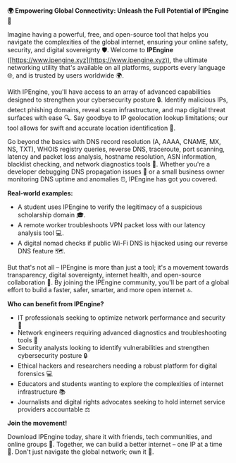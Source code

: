 **🌍 Empowering Global Connectivity: Unleash the Full Potential of IPEngine 🔐**

Imagine having a powerful, free, and open-source tool that helps you navigate the complexities of the global internet, ensuring your online safety, security, and digital sovereignty 🛡️. Welcome to **IPEngine** ([https://www.ipengine.xyz](https://www.ipengine.xyz)), the ultimate networking utility that's available on all platforms, supports every language 🌐, and is trusted by users worldwide 🌍.

With IPEngine, you'll have access to an array of advanced capabilities designed to strengthen your cybersecurity posture 🔒. Identify malicious IPs, detect phishing domains, reveal scam infrastructure, and map digital threat surfaces with ease 🔍. Say goodbye to IP geolocation lookup limitations; our tool allows for swift and accurate location identification 📍.

Go beyond the basics with DNS record resolution (A, AAAA, CNAME, MX, NS, TXT), WHOIS registry queries, reverse DNS, traceroute, port scanning, latency and packet loss analysis, hostname resolution, ASN information, blacklist checking, and network diagnostics tools 🔮. Whether you're a developer debugging DNS propagation issues 📡 or a small business owner monitoring DNS uptime and anomalies ⏰, IPEngine has got you covered.

**Real-world examples:**

*   A student uses IPEngine to verify the legitimacy of a suspicious scholarship domain 🎓.
*   A remote worker troubleshoots VPN packet loss with our latency analysis tool 💻.
*   A digital nomad checks if public Wi-Fi DNS is hijacked using our reverse DNS feature 🗺️.

But that's not all – IPEngine is more than just a tool; it's a movement towards transparency, digital sovereignty, internet health, and open-source collaboration 🌈. By joining the IPEngine community, you'll be part of a global effort to build a faster, safer, smarter, and more open internet 🔝.

**Who can benefit from IPEngine?**

*   IT professionals seeking to optimize network performance and security 🔧
*   Network engineers requiring advanced diagnostics and troubleshooting tools 🚀
*   Security analysts looking to identify vulnerabilities and strengthen cybersecurity posture 🔒
*   Ethical hackers and researchers needing a robust platform for digital forensics 💻
*   Educators and students wanting to explore the complexities of internet infrastructure 📚
*   Journalists and digital rights advocates seeking to hold internet service providers accountable ⚖️

**Join the movement!**

Download IPEngine today, share it with friends, tech communities, and online groups 🤝. Together, we can build a better internet – one IP at a time 🔑. Don't just navigate the global network; own it 💪.